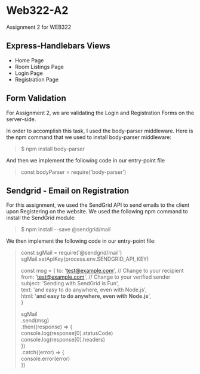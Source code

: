 # Web322-A2
Assignment 2 for WEB322

##  Express-Handlebars Views
* Home Page
* Room Listings Page
* Login Page
* Registration Page

## Form Validation
For Assignment 2, we are validating the Login and Registration Forms on the server-side.

In order to accomplish this task, I used the body-parser middleware. Here is the npm command
that we used to install body-parser middleware:
> $ npm install body-parser

And then we implement the following code in our entry-point file
>  const bodyParser = require('body-parser')

## Sendgrid - Email on Registration
For this assignment, we used the SendGrid API to send emails to the client
upon Registering on the website. We used the following npm command to install
the SendGrid module:

> $ npm install --save @sendgrid/mail

We then implement the following code in our entry-point file:
> const sgMail = require('@sendgrid/mail')
>sgMail.setApiKey(process.env.SENDGRID_API_KEY)
>
>const msg = {
>  to: 'test@example.com', // Change to your recipient<br />
>  from: 'test@example.com', // Change to your verified sender<br />
>  subject: 'Sending with SendGrid is Fun',<br />
>  text: 'and easy to do anywhere, even with Node.js',<br />
>  html: '<strong>and easy to do anywhere, even with Node.js</strong>',<br />
>}
>
>sgMail<br />
>  .send(msg)<br />
>  .then((response) => {<br />
>    console.log(response[0].statusCode)<br />
>    console.log(response[0].headers)<br />
>  })<br />
>  .catch((error) => {<br />
>    console.error(error)<br />
>  })<br />


